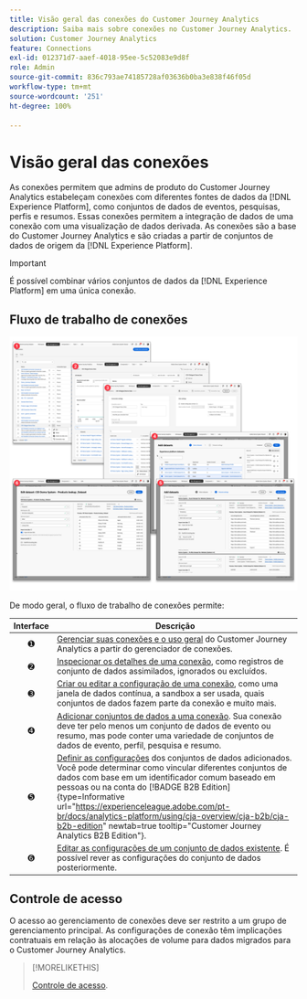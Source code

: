 ```yaml
---
title: Visão geral das conexões do Customer Journey Analytics
description: Saiba mais sobre conexões no Customer Journey Analytics.
solution: Customer Journey Analytics
feature: Connections
exl-id: 012371d7-aaef-4018-95ee-5c52083e9d8f
role: Admin
source-git-commit: 836c793ae74185728af03636b0ba3e838f46f05d
workflow-type: tm+mt
source-wordcount: '251'
ht-degree: 100%

---
```


# Visão geral das conexões

As conexões permitem que admins de produto do Customer Journey Analytics estabeleçam conexões com diferentes fontes de dados da [!DNL  Experience Platform], como conjuntos de dados de eventos, pesquisas, perfis e resumos. Essas conexões permitem a integração de dados de uma conexão com uma visualização de dados derivada. As conexões são a base do Customer Journey Analytics e são criadas a partir de conjuntos de dados de origem da [!DNL Experience Platform].

>[!IMPORTANT]
>
>É possível combinar vários conjuntos de dados da [!DNL Experience Platform] em uma única conexão.


## Fluxo de trabalho de conexões

![Fluxo de trabalho de conexões](assets/connection-workflow.png)

<!-- Outdated interface 

>[!BEGINSHADEBOX]

See ![VideoCheckedOut](/help/assets/icons/VideoCheckedOut.svg) [Configuring connections](https://video.tv.adobe.com/v/35111/?quality=12&learn=on){target="_blank"} for a demo video.

>[!ENDSHADEBOX]

-->

De modo geral, o fluxo de trabalho de conexões permite:

| Interface | Descrição |
|:---:|---|
| ➊ | [Gerenciar suas conexões e o uso geral](manage-connections.md) do Customer Journey Analytics a partir do gerenciador de conexões. |
| ➋ | [Inspecionar os detalhes de uma conexão](manage-connections.md#connection-details), como registros de conjunto de dados assimilados, ignorados ou excluídos. |
| ➌ | [Criar ou editar a configuração de uma conexão](create-connection.md#create-or-edit-a-connection), como uma janela de dados contínua, a sandbox a ser usada, quais conjuntos de dados fazem parte da conexão e muito mais. |
| ➍ | [Adicionar conjuntos de dados a uma conexão](create-connection.md#add-datasets). Sua conexão deve ter pelo menos um conjunto de dados de evento ou resumo, mas pode conter uma variedade de conjuntos de dados de evento, perfil, pesquisa e resumo. |
| ➎ | [Definir as configurações](create-connection.md#dataset-settings) dos conjuntos de dados adicionados. Você pode determinar como vincular diferentes conjuntos de dados com base em um identificador comum baseado em pessoas ou na conta do [!BADGE B2B Edition]{type=Informative url="https://experienceleague.adobe.com/pt-br/docs/analytics-platform/using/cja-overview/cja-b2b/cja-b2b-edition" newtab=true tooltip="Customer Journey Analytics B2B Edition"}. |
| ➏ | [Editar as configurações de um conjunto de dados existente](create-connection.md#edit-a-dataset). É possível rever as configurações do conjunto de dados posteriormente. |



## Controle de acesso

O acesso ao gerenciamento de conexões deve ser restrito a um grupo de gerenciamento principal. As configurações de conexão têm implicações contratuais em relação às alocações de volume para dados migrados para o Customer Journey Analytics.

>[!MORELIKETHIS]
>
>[Controle de acesso](/help/technotes/access-control.md).

